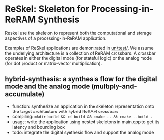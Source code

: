 # ReSkel: Skeleton for Processing-in-ReRAM Synthesis
Reskel use the skeleton to represent both the computational and storage aspectives of a processing-in-ReRAM application.

Examples of ReSkel applications are demontrated in [unittest/](unittest/).
We assume the underlying architecture is a collection of ReRAM crossbars.
A crossbar operates in either the digital mode (for stateful logic) or the analog mode (for dot product or matrix-vector multiplication).

## hybrid-synthesis: a synthesis flow for the digital mode and the analog mode (multiply-and-accumulate)
* function: synthesize an application in the skeleton representation onto the target architecture with hybrid ReRAM crossbars
* compiling: ``mkdir build && cd build && cmake .. && cmake --build .``
* usage: write the application using nested skeletons in main.cpp to get its latency and bounding box
* todo: integrate the digital synthesis flow and support the analog mode

